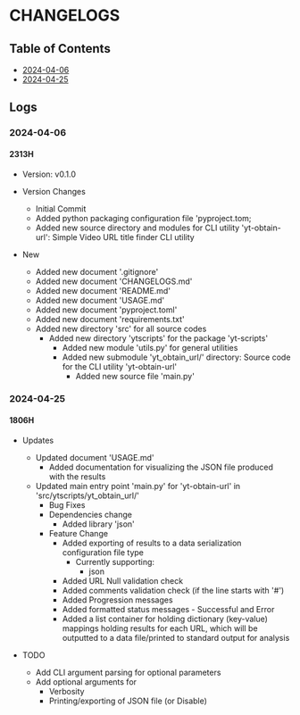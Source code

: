# CHANGELOGS

## Table of Contents
+ [2024-04-06](#2024-04-06)
+ [2024-04-25](#2024-04-25)

## Logs
### 2024-04-06
#### 2313H
+ Version: v0.1.0

- Version Changes
    + Initial Commit
    + Added python packaging configuration file 'pyproject.tom;
    + Added new source directory and modules for CLI utility 'yt-obtain-url': Simple Video URL title finder CLI utility

- New
    + Added new document '.gitignore'
    + Added new document 'CHANGELOGS.md'
    + Added new document 'README.md'
    + Added new document 'USAGE.md'
    + Added new document 'pyproject.toml'
    + Added new document 'requirements.txt'
    - Added new directory 'src' for all source codes
        - Added new directory 'ytscripts' for the package 'yt-scripts'
            + Added new module 'utils.py' for general utilities
            - Added new submodule 'yt_obtain_url/' directory: Source code for the CLI utility 'yt-obtain-url'
                + Added new source file 'main.py'

### 2024-04-25
#### 1806H
- Updates
    - Updated document 'USAGE.md'
        + Added documentation for visualizing the JSON file produced with the results
    - Updated main entry point 'main.py' for 'yt-obtain-url' in 'src/ytscripts/yt_obtain_url/'
        - Bug Fixes
        - Dependencies change
            + Added library 'json'
        - Feature Change
            - Added exporting of results to a data serialization configuration file type
                - Currently supporting:
                    + json
            + Added URL Null validation check
            + Added comments validation check (if the line starts with '#')
            + Added Progression messages
            + Added formatted status messages - Successful and Error
            + Added a list container for holding dictionary (key-value) mappings holding results for each URL, which will be outputted to a data file/printed to standard output for analysis

- TODO
    + Add CLI argument parsing for optional parameters
    - Add optional arguments for
        + Verbosity
        + Printing/exporting of JSON file (or Disable)

